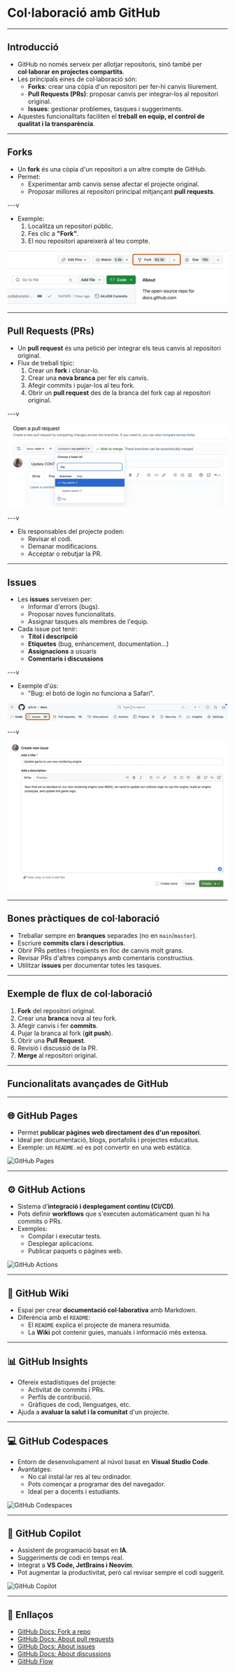 # Col·laboració amb GitHub

---

## Introducció

- GitHub no només serveix per allotjar repositoris, sinó també per **col·laborar en projectes compartits**.
- Les principals eines de col·laboració són:
  - **Forks**: crear una còpia d'un repositori per fer-hi canvis lliurement.
  - **Pull Requests (PRs)**: proposar canvis per integrar-los al repositori original.
  - **Issues**: gestionar problemes, tasques i suggeriments.
- Aquestes funcionalitats faciliten el **treball en equip, el control de qualitat i la transparència**.

---

## Forks

- Un **fork** és una còpia d'un repositori a un altre compte de GitHub.
- Permet:
  - Experimentar amb canvis sense afectar el projecte original.
  - Proposar millores al repositori principal mitjançant **pull requests**.

---v

- Exemple:
  1. Localitza un repositori públic.
  2. Fes clic a **"Fork"**.
  3. El nou repositori apareixerà al teu compte.

![Fork a GitHub](./img/github_fork.png)

---

## Pull Requests (PRs)

- Un **pull request** és una petició per integrar els teus canvis al repositori original.
- Flux de treball típic:
  1. Crear un **fork** i clonar-lo.
  2. Crear una **nova branca** per fer els canvis.
  3. Afegir commits i pujar-los al teu fork.
  4. Obrir un **pull request** des de la branca del fork cap al repositori original.

---v

![Pull request](./img/github_pr.png)

---v

- Els responsables del projecte poden:
  - Revisar el codi.
  - Demanar modificacions.
  - Acceptar o rebutjar la PR.

---

## Issues

- Les **issues** serveixen per:
  - Informar d'errors (bugs).
  - Proposar noves funcionalitats.
  - Assignar tasques als membres de l'equip.
- Cada issue pot tenir:
  - **Títol i descripció**
  - **Etiquetes** (bug, enhancement, documentation…)
  - **Assignacions** a usuaris
  - **Comentaris i discussions**

---v

- Exemple d'ús:
  - "Bug: el botó de login no funciona a Safari".

![Issues](./img/github_issues.png)

---v

![Issues](./img/github_issues2.png)

---

## Bones pràctiques de col·laboració

- Treballar sempre en **branques** separades (no en `main`/`master`).
- Escriure **commits clars i descriptius**.
- Obrir PRs petites i freqüents en lloc de canvis molt grans.
- Revisar PRs d'altres companys amb comentaris constructius.
- Utilitzar **issues** per documentar totes les tasques.

---

## Exemple de flux de col·laboració

1. **Fork** del repositori original.
2. Crear una **branca** nova al teu fork.
3. Afegir canvis i fer **commits**.
4. Pujar la branca al fork (**git push**).
5. Obrir una **Pull Request**.
6. Revisió i discussió de la PR.
7. **Merge** al repositori original.

---

## Funcionalitats avançades de GitHub

---

## 🌐 GitHub Pages

- Permet **publicar pàgines web directament des d'un repositori**.
- Ideal per documentació, blogs, portafolis i projectes educatius.
- Exemple: un `README.md` es pot convertir en una web estàtica.

![GitHub Pages](./img/github_pages.png)

---

## ⚙️ GitHub Actions

- Sistema d'**integració i desplegament continu (CI/CD)**.
- Pots definir **workflows** que s'executen automàticament quan hi ha commits o PRs.
- Exemples:
  - Compilar i executar tests.
  - Desplegar aplicacions.
  - Publicar paquets o pàgines web.

![GitHub Actions](./img/github_actions.png)

---

## 📖 GitHub Wiki

- Espai per crear **documentació col·laborativa** amb Markdown.
- Diferència amb el `README`:
  - El `README` explica el projecte de manera resumida.
  - La **Wiki** pot contenir guies, manuals i informació més extensa.

---

## 📊 GitHub Insights

- Ofereix estadístiques del projecte:
  - Activitat de commits i PRs.
  - Perfils de contribució.
  - Gràfiques de codi, llenguatges, etc.
- Ajuda a **avaluar la salut i la comunitat** d'un projecte.

---

## 💻 GitHub Codespaces

- Entorn de desenvolupament al núvol basat en **Visual Studio Code**.
- Avantatges:
  - No cal instal·lar res al teu ordinador.
  - Pots començar a programar des del navegador.
  - Ideal per a docents i estudiants.

![GitHub Codespaces](./img/github_codespaces.png)

---

## 🤖 GitHub Copilot

- Assistent de programació basat en **IA**.
- Suggeriments de codi en temps real.
- Integrat a **VS Code, JetBrains i Neovim**.
- Pot augmentar la productivitat, però cal revisar sempre el codi suggerit.

![GitHub Copilot](./img/github_copilot.png)

---

## 🔗 Enllaços

- [GitHub Docs: Fork a repo](https://docs.github.com/en/get-started/quickstart/fork-a-repo)
- [GitHub Docs: About pull requests](https://docs.github.com/en/pull-requests)
- [GitHub Docs: About issues](https://docs.github.com/en/issues)
- [GitHub Docs: About discussions](https://docs.github.com/en/discussions)
- [GitHub Flow](https://docs.github.com/en/get-started/using-git/github-flow)
